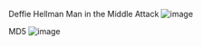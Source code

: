Deffie Hellman Man in the Middle Attack
![image](https://github.com/cynthiakonar/cryptography/assets/89989829/69d01169-7e72-44fa-ab5a-a4e89490b44e)

MD5
![image](https://github.com/cynthiakonar/cryptography/assets/89989829/8d6bfa73-ed6e-47fd-badf-3e45f4673b99)
